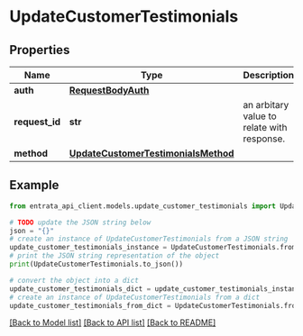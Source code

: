 # UpdateCustomerTestimonials


## Properties

Name | Type | Description | Notes
------------ | ------------- | ------------- | -------------
**auth** | [**RequestBodyAuth**](RequestBodyAuth.md) |  | 
**request_id** | **str** | an arbitary value to relate with response. | [optional] 
**method** | [**UpdateCustomerTestimonialsMethod**](UpdateCustomerTestimonialsMethod.md) |  | 

## Example

```python
from entrata_api_client.models.update_customer_testimonials import UpdateCustomerTestimonials

# TODO update the JSON string below
json = "{}"
# create an instance of UpdateCustomerTestimonials from a JSON string
update_customer_testimonials_instance = UpdateCustomerTestimonials.from_json(json)
# print the JSON string representation of the object
print(UpdateCustomerTestimonials.to_json())

# convert the object into a dict
update_customer_testimonials_dict = update_customer_testimonials_instance.to_dict()
# create an instance of UpdateCustomerTestimonials from a dict
update_customer_testimonials_from_dict = UpdateCustomerTestimonials.from_dict(update_customer_testimonials_dict)
```
[[Back to Model list]](../README.md#documentation-for-models) [[Back to API list]](../README.md#documentation-for-api-endpoints) [[Back to README]](../README.md)


